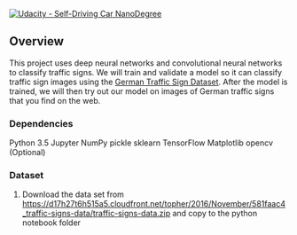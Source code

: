 
[![Udacity - Self-Driving Car NanoDegree](https://s3.amazonaws.com/udacity-sdc/github/shield-carnd.svg)](http://www.udacity.com/drive)

Overview
---
This project uses deep neural networks and convolutional neural networks to classify traffic signs. We will train and validate a model so it can classify traffic sign images using the [German Traffic Sign Dataset](http://benchmark.ini.rub.de/?section=gtsrb&subsection=dataset). After the model is trained, we will then try out our model on images of German traffic signs that you find on the web.


### Dependencies

Python 3.5
Jupyter
NumPy
pickle
sklearn
TensorFlow
Matplotlib
opencv (Optional)

### Dataset 
1. Download the data set from https://d17h27t6h515a5.cloudfront.net/topher/2016/November/581faac4_traffic-signs-data/traffic-signs-data.zip and copy to the python notebook folder
